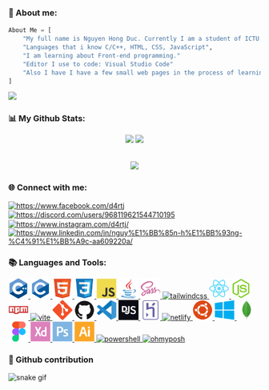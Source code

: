 <h3 align="left">📝 About me:</h3>

```py
About Me = [
    "My full name is Nguyen Hong Duc. Currently I am a student of ICTU."
    "Languages that i know C/C++, HTML, CSS, JavaScript",
    "I am learning about Front-end programming."
    "Editor I use to code: Visual Studio Code"
    "Also I have I have a few small web pages in the process of learning and creating."
]
```

![](https://komarev.com/ghpvc/?username=hongduc-code-dao)

<h3 align="left">📊 My Github Stats:</h3>

<div align=center>
    <img
        width="396"
        src="https://github-readme-streak-stats.herokuapp.com/?user=hongduccodedao&theme=dracula"
    />
    <img
        width="396"
        src="https://github-readme-stats.vercel.app/api?username=hongduccodedao&show_icons=true&theme=dracula"
    />
</div>
<br>
<br>
<div align=center>
    <img
        width="396"
        src="https://github-readme-stats.vercel.app/api/top-langs/?username=hongduccodedao&show_icons=true&layout=compact&theme=dracula"
    />
</div>

<h3 align="left">🌐 Connect with me:</h3>
<p align="left">
    <a href="https://www.facebook.com/hongduccodedao/" target="_blank"><img align="center" src="https://raw.githubusercontent.com/rahuldkjain/github-profile-readme-generator/master/src/images/icons/Social/facebook.svg" alt="https://www.facebook.com/d4rtj" height="30" width="30" /></a>
    <a href="https://discord.com/users/769244837030526976" target="_blank"><img align="center" src="https://raw.githubusercontent.com/rahuldkjain/github-profile-readme-generator/master/src/images/icons/Social/discord.svg" alt="https://discord.com/users/968119621544710195" height="40" width="50" /></a>
    <a href="https://www.instagram.com/pinkduwc._/" target="_blank"><img align="center" src="https://raw.githubusercontent.com/rahuldkjain/github-profile-readme-generator/master/src/images/icons/Social/instagram.svg" alt="https://www.instagram.com/d4rtj/" height="30" width="30" /></a>
    <!-- linkedin -->
    <a href="https://www.linkedin.com/in/nguy%E1%BB%85n-h%E1%BB%93ng-%C4%91%E1%BB%A9c-aa609220a/" target="_blank"><img align="center" src="https://raw.githubusercontent.com/rahuldkjain/github-profile-readme-generator/master/src/images/icons/Social/linked-in-alt.svg" alt="https://www.linkedin.com/in/nguy%E1%BB%85n-h%E1%BB%93ng-%C4%91%E1%BB%A9c-aa609220a/" height="30" width="30" /></a>
</p>

<h3 align="left">📚 Languages and Tools:</h3>
<p align="left">
    <!-- c -->
    <a href="https://www.w3schools.com/cpp/" target="_blank">
        <img
            src="https://raw.githubusercontent.com/devicons/devicon/master/icons/cplusplus/cplusplus-original.svg"
            alt="cplusplus"
            width="40"
            height="40"
        />
    </a>
    <!-- c++ -->
    <a href="https://www.w3schools.com/cpp/" target="_blank">
        <img
            src="https://raw.githubusercontent.com/devicons/devicon/master/icons/c/c-original.svg"
            alt="c"
            width="40"
            height="40"
        />
    </a>
    <!-- html -->
    <a href="https://www.w3schools.com/html/" target="_blank">
        <img
            src="https://raw.githubusercontent.com/devicons/devicon/master/icons/html5/html5-original.svg"
            alt="html5"
            width="40"
            height="40"
        />
    </a>
    <!-- css -->
    <a href="https://www.w3schools.com/css/" target="_blank">
        <img
            src="https://raw.githubusercontent.com/devicons/devicon/master/icons/css3/css3-original.svg"
            alt="css3"
            width="40"
            height="40"
        />
    </a>
    <!-- javascript -->
    <a href="https://www.w3schools.com/js/" target="_blank">
        <img
            src="https://raw.githubusercontent.com/devicons/devicon/master/icons/javascript/javascript-original.svg"
            alt="javascript"
            width="40"
            height="40"
        />
    </a>
    <!-- java -->
    <a href="https://www.java.com" target="_blank">
        <img
            src="https://raw.githubusercontent.com/devicons/devicon/master/icons/java/java-original.svg"
            alt="java"
            width="40"
            height="40"
        />
    </a>
    <!-- scss -->
    <a href="https://sass-lang.com" target="_blank">
        <img
            src="https://raw.githubusercontent.com/devicons/devicon/master/icons/sass/sass-original.svg"
            alt="sass"
            width="40"
            height="40"
        />
    </a>
    <!-- Tailwind CSS -->
    <a href="https://tailwindcss.com/" target="_blank">
        <img
            src="https://upload.wikimedia.org/wikipedia/commons/thumb/d/d5/Tailwind_CSS_Logo.svg/600px-Tailwind_CSS_Logo.svg.png?20211001194333"
            alt="tailwindcss"
            width="40"
            height="40"
        />
    </a>
    <!-- reactjs -->
    <a href="https://reactjs.org/" target="_blank">
        <img
            src="https://raw.githubusercontent.com/devicons/devicon/master/icons/react/react-original.svg"
            alt="react"
            width="40"
            height="40"
        />
    </a>
    <!-- nodejs -->
    <a href="https://nodejs.org" target="_blank">
        <img
            src="https://raw.githubusercontent.com/devicons/devicon/master/icons/nodejs/nodejs-original.svg"
            alt="nodejs"
            width="40"
            height="40"
        />
    </a>
    <!-- npm -->
    <a href="https://www.npmjs.com/" target="_blank">
        <img
            src="https://raw.githubusercontent.com/devicons/devicon/master/icons/npm/npm-original-wordmark.svg"
            alt="npm"
            width="40"
            height="40"
        />
    </a>
    <!-- vite -->
    <a href="https://vitejs.dev/" target="_blank">
        <img
            src="https://vitejs.dev/logo.svg"
            alt="vite"
            width="40"
            height="40"
        />
    </a>
    <!-- git -->
    <a href="https://git-scm.com/" target="_blank">
        <img
            src="https://raw.githubusercontent.com/devicons/devicon/master/icons/git/git-original.svg"
            alt="git"
            width="40"
            height="40"
        />
    </a>
    <!-- github -->
    <a href="https://github.com/" target="_blank">
        <img
            src="https://raw.githubusercontent.com/devicons/devicon/master/icons/github/github-original.svg"
            alt="github"
            width="40"
            height="40"
        />
    </a>
    <!-- visual studio code -->
    <a href="https://code.visualstudio.com/" target="_blank">
        <img
            src="https://raw.githubusercontent.com/devicons/devicon/master/icons/vscode/vscode-original.svg"
            alt="vscode"
            width="40"
            height="40"
        />
    </a>
    <!-- discordjs -->
    <a href="https://discord.js.org/" target="_blank">
        <img
            src="https://raw.githubusercontent.com/devicons/devicon/master/icons/discordjs/discordjs-original.svg"
            alt="discordjs"
            width="40"
            height="40"
        />
    </a>
    <!-- heroku -->
    <a href="https://www.heroku.com/" target="_blank">
        <img
            src="https://raw.githubusercontent.com/devicons/devicon/master/icons/heroku/heroku-original.svg"
            alt="heroku"
            width="40"
            height="40"
        />
    </a>
    <!-- netlify -->
    <a href="https://www.netlify.com/" target="_blank">
        <img
            src="https://www.vectorlogo.zone/logos/netlify/netlify-icon.svg"
            alt="netlify"
            width="40"
            height="40"
        />
    </a>
    <!-- ubuntu -->
    <a href="https://ubuntu.com/" target="_blank">
        <img
            src="https://raw.githubusercontent.com/devicons/devicon/master/icons/ubuntu/ubuntu-plain.svg"
            alt="ubuntu"
            width="40"
            height="40"
        />
    </a>
    <!-- windows -->
    <a href="https://www.microsoft.com/en-us/windows" target="_blank">
        <img
            src="https://raw.githubusercontent.com/devicons/devicon/master/icons/windows8/windows8-original.svg"
            alt="windows"
            width="40"
            height="40"
        />
    </a>
    <!-- mongo DB -->
    <a href="https://www.mongodb.com/" target="_blank">
        <img
            src="https://raw.githubusercontent.com/devicons/devicon/master/icons/mongodb/mongodb-original.svg"
            alt="mongodb"
            width="40"
            height="40"
        />
    </a>
    <!-- figma -->
    <a href="https://www.figma.com/" target="_blank">
        <img
            src="https://raw.githubusercontent.com/devicons/devicon/master/icons/figma/figma-original.svg"
            alt="figma"
            width="40"
            height="40"
        />
    </a>
    <!-- adobe xd -->
    <a href="https://www.adobe.com/products/xd.html" target="_blank">
        <img
            src="https://raw.githubusercontent.com/devicons/devicon/master/icons/xd/xd-plain.svg"
            alt="xd"
            width="40"
            height="40"
        />
    </a>
    <!-- adobe photoshop -->
    <a href="https://www.adobe.com/products/photoshop.html" target="_blank">
        <img
            src="https://raw.githubusercontent.com/devicons/devicon/master/icons/photoshop/photoshop-plain.svg"
            alt="photoshop"
            width="40"
            height="40"
        />
    </a>
    <!-- adobe illustrator -->
    <a href="https://www.adobe.com/products/illustrator.html" target="_blank">
        <img
            src="https://raw.githubusercontent.com/devicons/devicon/master/icons/illustrator/illustrator-plain.svg"
            alt="illustrator"
            width="40"
            height="40"
        />
    </a>
    <!-- power shell -->
    <a href="https://docs.microsoft.com/en-us/powershell/" target="_blank">
        <img
            src="https://raw.githubusercontent.com/gist/Xainey/d5bde7d01dcbac51ac951810e94313aa/raw/6c858c46726541b48ddaaebab29c41c07a196394/PowerShell.svg"
            alt="powershell"
            width="40"
            height="40"
        />
    </a>
    <!-- oh my posh -->
    <a href="https://ohmyposh.dev/" target="_blank">
        <img
            src="https://ohmyposh.dev/img/logo.svg"
            alt="ohmyposh"
            width="40"
            height="40"
        />
    </a>

</p>

<h3 align="left">🐛 Github contribution</h3>

![snake gif](https://github.com/hongduccodedao/hongduccodedao/blob/output/github-contribution-grid-snake.svg#gh-dark-mode-only)
